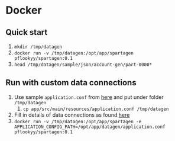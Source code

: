 # Docker
## Quick start
1. `mkdir /tmp/datagen`
2. `docker run -v /tmp/datagen:/opt/app/spartagen pflookyy/spartagen:0.1`
3. `head /tmp/datagen/sample/json/account-gen/part-0000*`

## Run with custom data connections
1. Use sample `application.conf` from [here](../../app/src/main/resources/application.conf) and put under folder `/tmp/datagen`
   1. `cp app/src/main/resources/application.conf /tmp/datagen`
2. Fill in details of data connections as found [here](connections.md)
3. `docker run -v /tmp/datagen:/opt/app/spartagen -e APPLICATION_CONFIG_PATH=/opt/app/datagen/application.conf pflookyy/spartagen:0.1`
